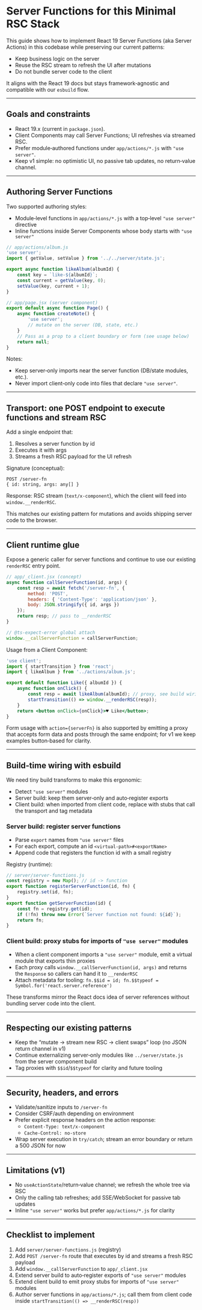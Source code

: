 # Server Functions for this Minimal RSC Stack

This guide shows how to implement React 19 Server Functions (aka Server Actions) in this codebase while preserving our current patterns:

- Keep business logic on the server
- Reuse the RSC stream to refresh the UI after mutations
- Do not bundle server code to the client

It aligns with the React 19 docs but stays framework‑agnostic and compatible with our `esbuild` flow.

---

## Goals and constraints

- React 19.x (current in `package.json`).
- Client Components may call Server Functions; UI refreshes via streamed RSC.
- Prefer module‑authored functions under `app/actions/*.js` with `"use server"`.
- Keep v1 simple: no optimistic UI, no passive tab updates, no return‑value channel.

---

## Authoring Server Functions

Two supported authoring styles:

- Module‑level functions in `app/actions/*.js` with a top‑level `"use server"` directive
- Inline functions inside Server Components whose body starts with `"use server"`

```js
// app/actions/album.js
'use server';
import { getValue, setValue } from '../../server/state.js';

export async function likeAlbum(albumId) {
	const key = `like-${albumId}`;
	const current = getValue(key, 0);
	setValue(key, current + 1);
}
```

```jsx
// app/page.jsx (server component)
export default async function Page() {
	async function createNote() {
		'use server';
		// mutate on the server (DB, state, etc.)
	}
	// Pass as a prop to a client boundary or form (see usage below)
	return null;
}
```

Notes:

- Keep server‑only imports near the server function (DB/state modules, etc.).
- Never import client‑only code into files that declare `"use server"`.

---

## Transport: one POST endpoint to execute functions and stream RSC

Add a single endpoint that:

1. Resolves a server function by id
2. Executes it with args
3. Streams a fresh RSC payload for the UI refresh

Signature (conceptual):

```http
POST /server-fn
{ id: string, args: any[] }
```

Response: RSC stream (`text/x-component`), which the client will feed into `window.__renderRSC`.

This matches our existing pattern for mutations and avoids shipping server code to the browser.

---

## Client runtime glue

Expose a generic caller for server functions and continue to use our existing `renderRSC` entry point.

```js
// app/_client.jsx (concept)
async function callServerFunction(id, args) {
	const resp = await fetch('/server-fn', {
		method: 'POST',
		headers: { 'Content-Type': 'application/json' },
		body: JSON.stringify({ id, args })
	});
	return resp; // pass to __renderRSC
}

// @ts-expect-error global attach
window.__callServerFunction = callServerFunction;
```

Usage from a Client Component:

```jsx
'use client';
import { startTransition } from 'react';
import { likeAlbum } from '../actions/album.js';

export default function Like({ albumId }) {
	async function onClick() {
		const resp = await likeAlbum(albumId); // proxy, see build wiring below
		startTransition(() => window.__renderRSC(resp));
	}
	return <button onClick={onClick}>♥ Like</button>;
}
```

Form usage with `action={serverFn}` is also supported by emitting a proxy that accepts form data and posts through the same endpoint; for v1 we keep examples button‑based for clarity.

---

## Build‑time wiring with esbuild

We need tiny build transforms to make this ergonomic:

- Detect `"use server"` modules
- Server build: keep them server‑only and auto‑register exports
- Client build: when imported from client code, replace with stubs that call the transport and tag metadata

### Server build: register server functions

- Parse `export` names from `"use server"` files
- For each export, compute an id `<virtual-path>#<exportName>`
- Append code that registers the function id with a small registry

Registry (runtime):

```js
// server/server-functions.js
const registry = new Map(); // id -> function
export function registerServerFunction(id, fn) {
	registry.set(id, fn);
}
export function getServerFunction(id) {
	const fn = registry.get(id);
	if (!fn) throw new Error(`Server function not found: ${id}`);
	return fn;
}
```

### Client build: proxy stubs for imports of `"use server"` modules

- When a client component imports a `"use server"` module, emit a virtual module that exports thin proxies
- Each proxy calls `window.__callServerFunction(id, args)` and returns the `Response` so callers can hand it to `__renderRSC`
- Attach metadata for tooling: `fn.$$id = id; fn.$$typeof = Symbol.for('react.server.reference')`

These transforms mirror the React docs idea of server references without bundling server code into the client.

---

## Respecting our existing patterns

- Keep the “mutate → stream new RSC → client swaps” loop (no JSON return channel in v1)
- Continue externalizing server‑only modules like `../server/state.js` from the server component build
- Tag proxies with `$$id`/`$$typeof` for clarity and future tooling

---

## Security, headers, and errors

- Validate/sanitize inputs to `/server-fn`
- Consider CSRF/auth depending on environment
- Prefer explicit response headers on the action response:
  - `Content-Type: text/x-component`
  - `Cache-Control: no-store`
- Wrap server execution in `try/catch`; stream an error boundary or return a 500 JSON for now

---

## Limitations (v1)

- No `useActionState`/return‑value channel; we refresh the whole tree via RSC
- Only the calling tab refreshes; add SSE/WebSocket for passive tab updates
- Inline `"use server"` works but prefer `app/actions/*.js` for clarity

---

## Checklist to implement

1. Add `server/server-functions.js` (registry)
2. Add `POST /server-fn` route that executes by id and streams a fresh RSC payload
3. Add `window.__callServerFunction` to `app/_client.jsx`
4. Extend server build to auto‑register exports of `"use server"` modules
5. Extend client build to emit proxy stubs for imports of `"use server"` modules
6. Author server functions in `app/actions/*.js`; call them from client code inside `startTransition(() => __renderRSC(resp))`
